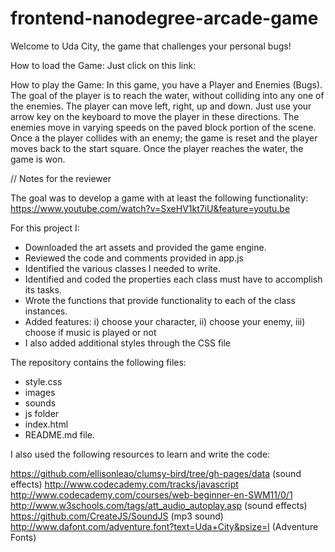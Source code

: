frontend-nanodegree-arcade-game
===============================
Welcome to Uda City, the game that challenges your personal bugs!

How to load the Game:
Just click on this link: 

How to play the Game:
In this game, you have a Player and Enemies (Bugs). The goal of the player is to reach the water, without colliding into any one of the enemies. The player can move left, right, up and down. Just use your arrow key on the keyboard to move the player in these directions. The enemies move in varying speeds on the paved block portion of the scene. Once a the player collides with an enemy; the game is reset and the player moves back to the start square. Once the player reaches the water, the game is won.



// Notes for the reviewer

The goal was to develop a game with at least the following functionality: 
https://www.youtube.com/watch?v=SxeHV1kt7iU&feature=youtu.be

For this project I:

- Downloaded the art assets and provided the game engine.
- Reviewed the code and comments provided in app.js
- Identified the various classes I needed to write.
- Identified and coded the properties each class must have to accomplish its tasks.
- Wrote the functions that provide functionality to each of the class instances.
- Added features: i) choose your character, ii) choose your enemy, iii) choose if music is played or not
- I also added additional styles through the CSS file 

 

The repository contains the following files: 

- style.css
- images
- sounds
- js folder
- index.html 
- README.md file. 


I also used the following resources to learn and write the code:

https://github.com/ellisonleao/clumsy-bird/tree/gh-pages/data (sound effects)
http://www.codecademy.com/tracks/javascript
http://www.codecademy.com/courses/web-beginner-en-SWM11/0/1
http://www.w3schools.com/tags/att_audio_autoplay.asp (sound effects)
https://github.com/CreateJS/SoundJS (mp3 sound)
http://www.dafont.com/adventure.font?text=Uda+City&psize=l (Adventure Fonts)
